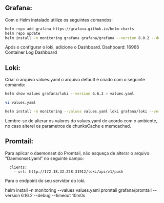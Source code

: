 ## Grafana:
Com o Helm instalado utilize os seguintes comandos:

```bash
helm repo add grafana https://grafana.github.io/helm-charts
helm repo update
helm install -n monitoring grafana grafana/grafana --version 8.0.2 --debug --timeout 10m0s
```

Após o configurar o loki, adicione o Dashboard.
Dashboard: 16966 Container Log Dashboard
           


## Loki:
Criar o arquivo values.yaml
o arquivo default é criado com o seguinte comando: 
```bash
helm show values grafana/loki --version 6.6.3 > values.yaml
```

```bash
vi values.yaml
```

```bash
helm install -n monitoring --values values.yaml loki grafana/loki --version 6.6.3 --debug --timeout 10m0s
```
Lembre-se de alterar os valores do values.yaml de acordo com o ambiente, no caso alterei os parametros de chunksCache e memcached.


## Promtail:

Para aplicar o daemonset do Promtail, não esqueça de alterar o arquivo "Daemonset.yaml" no seguinte campo:

```
  clients:
    - url: http://172.18.32.228:31912/loki/api/v1/push
```

Para o endpoint do seu servidor do loki.

helm install -n monitoring --values values.yaml promtail grafana/promtail --version 6.16.2 --debug --timeout 10m0s

